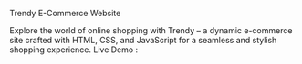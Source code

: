 
Trendy E-Commerce Website

Explore the world of online shopping with Trendy – a dynamic e-commerce site crafted with HTML, CSS, and JavaScript for a seamless and stylish shopping experience.
Live Demo : 

